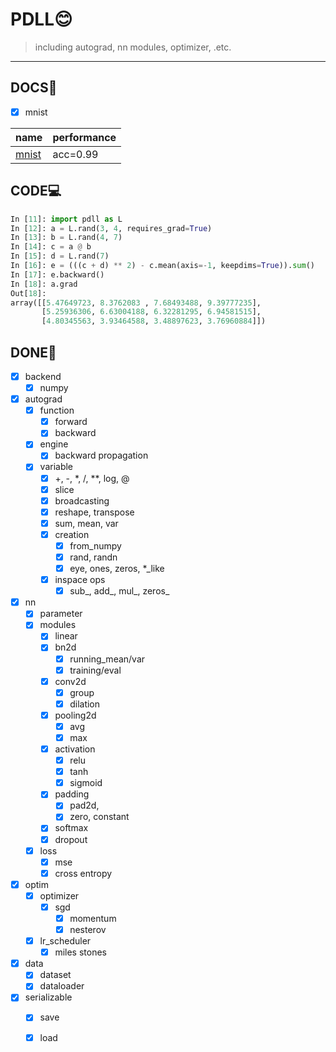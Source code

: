 # PDLL😊
> including autograd, nn modules, optimizer, .etc.

--- 
## DOCS📖
- [x] mnist

name | performance
---|---
[mnist](./examples/mnist.py) | acc=0.99


## CODE💻

```python
In [11]: import pdll as L
In [12]: a = L.rand(3, 4, requires_grad=True)
In [13]: b = L.rand(4, 7)
In [14]: c = a @ b
In [15]: d = L.rand(7)
In [16]: e = (((c + d) ** 2) - c.mean(axis=-1, keepdims=True)).sum()
In [17]: e.backward()
In [18]: a.grad
Out[18]: 
array([[5.47649723, 8.3762083 , 7.68493488, 9.39777235],
       [5.25936306, 6.63004188, 6.32281295, 6.94581515],
       [4.80345563, 3.93464588, 3.48897623, 3.76960884]])

```

## DONE🔨

- [x] backend
    - [x] numpy
- [x] autograd
    - [x] function
        - [x] forward
        - [x] backward
    - [x] engine
        - [x] backward propagation
    - [x] variable
        - [x] +, -, *, /, **, log, @
        - [x] slice
        - [x] broadcasting
        - [x] reshape, transpose
        - [x] sum, mean, var
        - [x] creation
            - [x] from_numpy
            - [x] rand, randn
            - [x] eye, ones, zeros, *_like
        - [x] inspace ops
            - [x] sub_, add_, mul_, zeros_
- [x] nn
    - [x] parameter
    - [x] modules
        - [x] linear
        - [x] bn2d
            - [x] running_mean/var
            - [x] training/eval
        - [x] conv2d
            - [x] group
            - [x] dilation
        - [x] pooling2d
            - [x] avg
            - [x] max
        - [x] activation
            - [x] relu
            - [x] tanh
            - [x] sigmoid
        - [x] padding
            - [x] pad2d, 
            - [x] zero, constant
        - [x] softmax
        - [x] dropout
    - [x] loss
        - [x] mse
        - [x] cross entropy
- [x] optim
    - [x] optimizer
        - [x] sgd
            - [x] momentum
            - [x] nesterov
    - [x] lr_scheduler
        - [x] miles stones
- [x] data
    - [x] dataset
    - [x] dataloader
- [x] serializable
    - [x] save
    - [x] load

